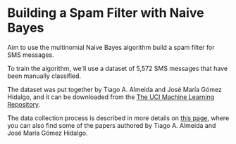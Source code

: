 # Building a Spam Filter with Naive Bayes

Aim to use the multinomial Naive Bayes algorithm build a spam filter for SMS messages.

To train the algorithm, we'll use a dataset of 5,572 SMS messages that have been manually classified.

The dataset was put together by Tiago A. Almeida and José María Gómez Hidalgo, and it can be downloaded from the [The UCI Machine Learning Repository](https://archive.ics.uci.edu/ml/datasets/sms+spam+collection).

The data collection process is described in more details on [this page](http://www.dt.fee.unicamp.br/~tiago/smsspamcollection/#composition), where you can also find some of the papers authored by Tiago A. Almeida and José María Gómez Hidalgo.
